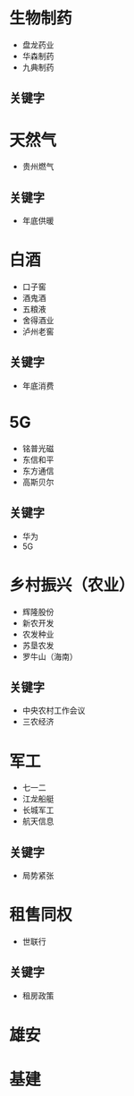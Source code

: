# 生物制药

- 盘龙药业
- 华森制药
- 九典制药

## 关键字
  
# 天然气

- 贵州燃气

## 关键字

- 年底供暖

# 白酒

- 口子窖
- 酒鬼酒
- 五粮液
- 舍得酒业
- 泸州老窖

## 关键字

- 年底消费

# 5G

- 铭普光磁
- 东信和平
- 东方通信
- 高斯贝尔

## 关键字

- 华为
- 5G

# 乡村振兴（农业）

- 辉隆股份
- 新农开发
- 农发种业
- 苏垦农发
- 罗牛山（海南）

## 关键字

- 中央农村工作会议
- 三农经济

# 军工

- 七一二
- 江龙船艇
- 长城军工
- 航天信息

## 关键字

- 局势紧张

# 租售同权

- 世联行

## 关键字

- 租房政策

# 雄安


# 基建


